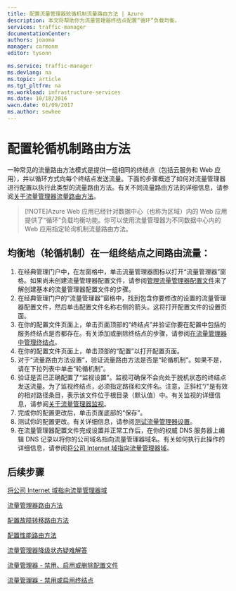 ```yaml
---
title: 配置流量管理器轮循机制流量路由方法 | Azure
description: 本文将帮助你为流量管理器终结点配置“循环”负载均衡。
services: traffic-manager
documentationCenter: 
authors: joaoma
manager: carmonm
editor: tysonn

ms.service: traffic-manager
ms.devlang: na
ms.topic: article
ms.tgt_pltfrm: na
ms.workload: infrastructure-services
ms.date: 10/18/2016
wacn.date: 01/09/2017
ms.author: sewhee
---
```


# 配置轮循机制路由方法

一种常见的流量路由方法模式是提供一组相同的终结点（包括云服务和 Web 应用），并以循环方式向每个终结点发送流量。下面的步骤概述了如何对流量管理器进行配置以执行此类型的流量路由方法。有关不同流量路由方法的详细信息，请参阅[关于流量管理器流量路由方法](./traffic-manager-routing-methods.md)。

>[!NOTE]Azure Web 应用已经针对数据中心（也称为区域）内的 Web 应用提供了“循环”负载均衡功能。你可以使用流量管理器为不同数据中心内的 Web 应用指定轮询机制流量路由方法。

## 均衡地（轮循机制）在一组终结点之间路由流量：

1. 在经典管理门户中，在左窗格中，单击流量管理器图标以打开“流量管理器”窗格。如果尚未创建流量管理器配置文件，请参阅[管理流量管理器配置文件](./traffic-manager-manage-profiles.md)来了解创建基本的流量管理器配置文件的步骤。
2. 在经典管理门户的“流量管理器”窗格中，找到包含你要修改的设置的流量管理器配置文件，然后单击配置文件名称右侧的箭头。这将打开配置文件的设置页面。
3. 在你的配置文件页面上，单击页面顶部的“终结点”并验证你要在配置中包括的服务终结点是否都存在。有关添加或删除终结点的步骤，请参阅[在流量管理器中管理终结点](./traffic-manager-endpoints.md)。
4. 在你的配置文件页面上，单击顶部的“配置”以打开配置页面。
5. 对于“流量路由方法设置”，验证流量路由方法是否是“轮循机制”。如果不是，请在下拉列表中单击“轮循机制”。
6. 验证是否已正确配置了“监视设置”。监视可确保不会向处于脱机状态的终结点发送流量。为了监视终结点，必须指定路径和文件名。注意，正斜杠“/”是有效的相对路径条目，表示该文件位于根目录（默认值）中。有关监视的详细信息，请参阅[关于流量管理器监视](./traffic-manager-monitoring.md)。
7. 完成你的配置更改后，单击页面底部的“保存”。
8. 测试你的配置更改。有关详细信息，请参阅[测试流量管理器设置](./traffic-manager-testing-settings.md)。
9. 在流量管理器配置文件完成设置并正常工作后，在你的权威 DNS 服务器上编辑 DNS 记录以将你的公司域名指向流量管理器域名。有关如何执行此操作的详细信息，请参阅[将公司 Internet 域指向流量管理器域](./traffic-manager-point-internet-domain.md)。

## 后续步骤

[将公司 Internet 域指向流量管理器域](./traffic-manager-point-internet-domain.md)

[流量管理器路由方法](./traffic-manager-routing-methods.md)

[配置故障转移路由方法](./traffic-manager-configure-failover-routing-method.md)

[配置性能路由方法](./traffic-manager-configure-performance-routing-method.md)

[流量管理器降级状态疑难解答](./traffic-manager-troubleshooting-degraded.md)

[流量管理器 - 禁用、启用或删除配置文件](./disable-enable-or-delete-a-profile.md)

[流量管理器 - 禁用或启用终结点](./disable-or-enable-an-endpoint.md)

<!---HONumber=Mooncake_Quality_Review_0104_2017-->